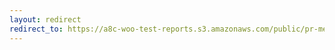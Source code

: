 ```yaml
---
layout: redirect
redirect_to: https://a8c-woo-test-reports.s3.amazonaws.com/public/pr-merge/43575/api/index.html
---
```

